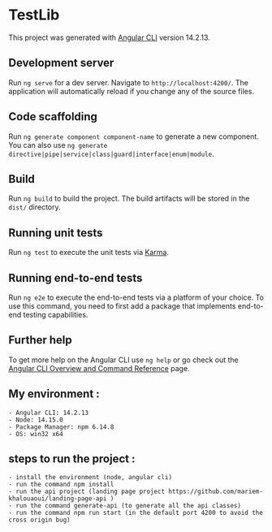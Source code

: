 # TestLib

This project was generated with [Angular CLI](https://github.com/angular/angular-cli) version 14.2.13.

## Development server

Run `ng serve` for a dev server. Navigate to `http://localhost:4200/`. The application will automatically reload if you change any of the source files.

## Code scaffolding

Run `ng generate component component-name` to generate a new component. You can also use `ng generate directive|pipe|service|class|guard|interface|enum|module`.

## Build

Run `ng build` to build the project. The build artifacts will be stored in the `dist/` directory.

## Running unit tests

Run `ng test` to execute the unit tests via [Karma](https://karma-runner.github.io).

## Running end-to-end tests

Run `ng e2e` to execute the end-to-end tests via a platform of your choice. To use this command, you need to first add a package that implements end-to-end testing capabilities.

## Further help

To get more help on the Angular CLI use `ng help` or go check out the [Angular CLI Overview and Command Reference](https://angular.io/cli) page.

## My environment :

    - Angular CLI: 14.2.13
    - Node: 14.15.0
    - Package Manager: npm 6.14.8
    - OS: win32 x64

## steps to run the project :

    - install the environment (node, angular cli)
    - run the command npm install
    - run the api project (landing page project https://github.com/mariem-khalouaoui/landing-page-api )
    - run the command generate-api (to generate all the api classes)
    - run the command npm run start (in the default port 4200 to avoid the cross origin bug)
